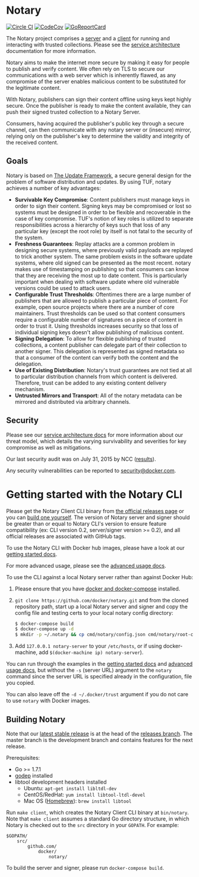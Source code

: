 # Notary
[![Circle CI](https://circleci.com/gh/docker/notary/tree/master.svg?style=shield)](https://circleci.com/gh/docker/notary/tree/master) [![CodeCov](https://codecov.io/github/docker/notary/coverage.svg?branch=master)](https://codecov.io/github/docker/notary) [![GoReportCard](https://goreportcard.com/badge/docker/notary)](https://goreportcard.com/report/github.com/docker/notary)

The Notary project comprises a [server](cmd/notary-server) and a [client](cmd/notary) for running and interacting
with trusted collections.  Please see the [service architecture](docs/service_architecture.md) documentation
for more information.


Notary aims to make the internet more secure by making it easy for people to
publish and verify content. We often rely on TLS to secure our communications
with a web server which is inherently flawed, as any compromise of the server
enables malicious content to be substituted for the legitimate content.

With Notary, publishers can sign their content offline using keys kept highly
secure. Once the publisher is ready to make the content available, they can
push their signed trusted collection to a Notary Server.

Consumers, having acquired the publisher's public key through a secure channel,
can then communicate with any notary server or (insecure) mirror, relying
only on the publisher's key to determine the validity and integrity of the
received content.

## Goals
Notary is based on [The Update Framework](https://www.theupdateframework.com/), a secure general design for the problem of software distribution and updates. By using TUF, notary achieves a number of key advantages:

* **Survivable Key Compromise**: Content publishers must manage keys in order to sign their content. Signing keys may be compromised or lost so systems must be designed in order to be flexible and recoverable in the case of key compromise. TUF's notion of key roles is utilized to separate responsibilities across a hierarchy of keys such that loss of any particular key (except the root role) by itself is not fatal to the security of the system.
* **Freshness Guarantees**: Replay attacks are a common problem in designing secure systems, where previously valid payloads are replayed to trick another system. The same problem exists in the software update systems, where old signed can be presented as the most recent. notary makes use of timestamping on publishing so that consumers can know that they are receiving the most up to date content. This is particularly important when dealing with software update where old vulnerable versions could be used to attack users.
* **Configurable Trust Thresholds**: Oftentimes there are a large number of publishers that are allowed to publish a particular piece of content. For example, open source projects where there are a number of core maintainers. Trust thresholds can be used so that content consumers require a configurable number of signatures on a piece of content in order to trust it. Using thresholds increases security so that loss of individual signing keys doesn't allow publishing of malicious content.
* **Signing Delegation**: To allow for flexible publishing of trusted collections, a content publisher can delegate part of their collection to another signer. This delegation is represented as signed metadata so that a consumer of the content can verify both the content and the delegation.
* **Use of Existing Distribution**: Notary's trust guarantees are not tied at all to particular distribution channels from which content is delivered. Therefore, trust can be added to any existing content delivery mechanism.
* **Untrusted Mirrors and Transport**: All of the notary metadata can be mirrored and distributed via arbitrary channels.

## Security

Please see our [service architecture docs](docs/service_architecture.md#threat-model) for more information about our threat model, which details the varying survivability and severities for key compromise as well as mitigations.

Our last security audit was on July 31, 2015 by NCC ([results](docs/resources/ncc_docker_notary_audit_2015_07_31.pdf)).

Any security vulnerabilities can be reported to security@docker.com.

# Getting started with the Notary CLI

Please get the Notary Client CLI binary from [the official releases page](https://github.com/docker/notary/releases) or you can [build one yourself](#building-notary).
The version of Notary server and signer should be greater than or equal to Notary CLI's version to ensure feature compatibility (ex: CLI version 0.2, server/signer version >= 0.2), and all official releases are associated with GitHub tags.

To use the Notary CLI with Docker hub images, please have a look at our
[getting started docs](docs/getting_started.md).

For more advanced usage, please see the
[advanced usage docs](docs/advanced_usage.md).

To use the CLI against a local Notary server rather than against Docker Hub:

1. Please ensure that you have [docker and docker-compose](http://docs.docker.com/compose/install/) installed.
1. `git clone https://github.com/docker/notary.git` and from the cloned repository path,
    start up a local Notary server and signer and copy the config file and testing certs to your
    local notary config directory:

    ```sh
    $ docker-compose build
    $ docker-compose up -d
    $ mkdir -p ~/.notary && cp cmd/notary/config.json cmd/notary/root-ca.crt ~/.notary
    ```

1. Add `127.0.0.1 notary-server` to your `/etc/hosts`, or if using docker-machine,
    add `$(docker-machine ip) notary-server`).

You can run through the examples in the
[getting started docs](docs/getting_started.md) and
[advanced usage docs](docs/advanced_usage.md), but
without the `-s` (server URL) argument to the `notary` command since the server
URL is specified already in the configuration, file you copied.

You can also leave off the `-d ~/.docker/trust` argument if you do not care
to use `notary` with Docker images.


## Building Notary

Note that our [latest stable release](https://github.com/docker/notary/releases) is at the head of the
[releases branch](https://github.com/docker/notary/tree/releases).  The master branch is the development
branch and contains features for the next release.

Prerequisites:

- Go >= 1.7.1
- [godep](https://github.com/tools/godep) installed
- libtool development headers installed
    - Ubuntu: `apt-get install libltdl-dev`
    - CentOS/RedHat: `yum install libtool-ltdl-devel`
    - Mac OS ([Homebrew](http://brew.sh/)): `brew install libtool`

Run `make client`, which creates the Notary Client CLI binary at `bin/notary`.
Note that `make client` assumes a standard Go directory structure, in which
Notary is checked out to the `src` directory in your `GOPATH`. For example:
```
$GOPATH/
    src/
        github.com/
            docker/
                notary/
```

To build the server and signer, please run `docker-compose build`.
